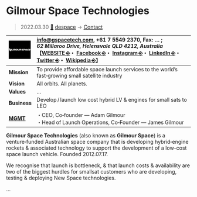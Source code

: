 # Gilmour Space Technologies
> 2022.03.30 [🚀](../../index/index.md) [despace](../index.md) → [Contact](../contact.md)

|[![](../f/contact/g/gilmour_st_logo1_thumb.webp)](../f/contact/g/gilmour_st_logo1.webp)|<info@gspacetech.com>, +61 7 5549 2370, Fax: … ;<br> *62 Millaroo Drive, Helensvale QLD 4212, Australia*<br> 【[WEBSITE ⎆](https://www.gspacetech.com/)・ [Facebook ⎆](https://www.facebook.com/gilmourspacetech/)・ [Instagram ⎆](https://www.instagram.com/gilmourspace/)・ [LinkedIn ⎆](https://www.linkedin.com/company/gilmour-space-technologies/)・ [Twitter ⎆](https://twitter.com/gilmourspace)・ [Wikipedia ⎆](https://en.wikipedia.org/wiki/Gilmour_Space_Technologies)】|
|:--|:--|
|**Mission**|To provide affordable space launch services to the world’s fast‑growing small satellite industry|
|**Vision**|All orbits. All planets.|
|**Values**|…|
|**Business**|Develop / launch low cost hybrid LV & engines for small sats to LEO|
|**[MGMT](../mgmt.md)**|・CEO, Co‑founder — Adam Gilmour<br> ・Head of Launch Operations, Co‑Founder — James Gilmour|

**Gilmour Space Technologies** (also known as **Gilmour Space**) is a venture‑funded Australian space company  that is developing hybrid‑engine rockets & associated technology to support the development of a low-cost space launch vehicle. Founded 2012.07.17.

We recognise that launch is bottleneck, & that launch costs & availability are two of the biggest hurdles for smallsat customers who are developing, testing & deploying New Space technologies.

<p style="page-break-after:always"> </p>

…
